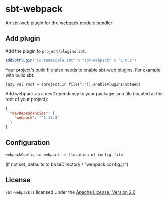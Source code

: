 # sbt-webpack
An sbt-web plugin for the webpack module bundler.

Add plugin
----------

Add the plugin to `project/plugins.sbt`.

```scala
addSbtPlugin("io.teamscala.sbt" % "sbt-webpack" % "1.0.2")
```

Your project's build file also needs to enable sbt-web plugins. For example with build.sbt:

    lazy val root = (project.in file(".")).enablePlugins(SbtWeb)

Add webpack as a devDependancy to your package.json file (located at the root of your project):
```json
{
  "devDependencies": {
    "webpack": "^1.13.1"
  }
}
```

Configuration
-------------

```scala
webpackConfig in webpack := [location of config file]
```
(if not set, defaults to baseDirectory / "webpack.config.js")

## License
`sbt-webpack` is licensed under the [Apache License, Version 2.0](https://github.com/stonexx/sbt-webpack/blob/master/LICENSE)
